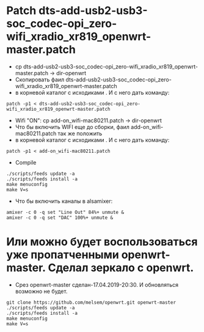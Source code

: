 # Patch dts-add-usb2-usb3-soc_codec-opi_zero-wifi_xradio_xr819_openwrt-master.patch

* cp dts-add-usb2-usb3-soc_codec-opi_zero-wifi_xradio_xr819_openwrt-master.patch -> dir-openwrt
* Скопировать фаил dts-add-usb2-usb3-soc_codec-opi_zero-wifi_xradio_xr819_openwrt-master.patch 
* в корневой каталог с исходиками <dir-openwrt>. И с него дать команду:
```
patch -p1 < dts-add-usb2-usb3-soc_codec-opi_zero-wifi_xradio_xr819_openwrt-master.patch
```
* Wifi "ON": cp add-on_wifi-mac80211.patch -> dir-openwrt
* Что бы включить WIFI еще до сборки, фаил add-on_wifi-mac80211.patch так же положить
* в корневой каталог с исходиками <dir-openwrt>. И с него дать команду:
```
patch -p1 < add-on_wifi-mac80211.patch
```
* Compile
```
./scripts/feeds update -a
./scripts/feeds install -a
make menuconfig
make V=s
```
* Что бы включить каналы в alsamixer:
```
amixer -c 0 -q set "Line Out" 84%+ unmute &
amixer -c 0 -q set "DAC" 100%+ unmute &
```


# Или можно будет воспользоваться уже пропатченными openwrt-master. Cделал зеркало с оpenwrt.
* Срез openwrt-master сделан-17.04.2019-20:30. И обновляться возможно не будет.
```
git clone https://github.com/melsem/openwrt.git openwrt-master
./scripts/feeds update -a
./scripts/feeds install -a
make menuconfig
make V=s
```

